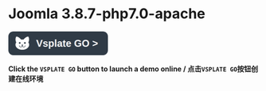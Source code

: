 # Joomla 3.8.7-php7.0-apache

<a href="https://www.vsplate.com/?docker-compose=https://github.com/vsplate/dcenvs/joomla/3.8.7-php7.0-apache"><img alt="VSPLATE GO" src="https://raw.githubusercontent.com/vsplate/images/master/vsgo_btn.png" width="200px"></a>

**Click the `VSPLATE GO` button to launch a demo online / 点击`VSPLATE GO`按钮创建在线环境**